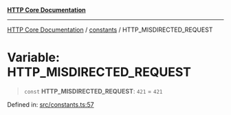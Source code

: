 [**HTTP Core Documentation**](../../README.md)

***

[HTTP Core Documentation](../../README.md) / [constants](../README.md) / HTTP\_MISDIRECTED\_REQUEST

# Variable: HTTP\_MISDIRECTED\_REQUEST

> `const` **HTTP\_MISDIRECTED\_REQUEST**: `421` = `421`

Defined in: [src/constants.ts:57](https://github.com/stonemjs/http-core/blob/f8360abdd8e841f59cefcfadd322bcf66d52c95b/src/constants.ts#L57)
